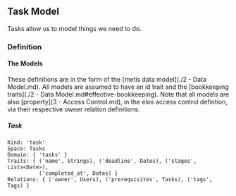 Task Model
----------

Tasks allow us to model things we need to do.

### Definition

#### The Models

These definitions are in the form of the [metis data model](./2 - Data Model.md). All models are assumed to have an id trait and the [bookkeeping traits](./2 - Data Model.md#effective-bookkeeping). Note that all models are also [property](3 - Access Control.md), in the elos access control defintion, via their respective owner relation definitions.

##### Task

    Kind: 'task'
    Space: Tasks
    Domain: { 'tasks' }
    Traits: { ('name', Strings), ('deadline', Dates), ('stages', Lists<Date>),
              ('completed_at', Dates) }
    Relations: { ('owner', Users), ('prerequisites', Tasks), ('tags', Tags) }
